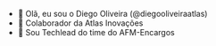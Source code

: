 - 👋 Olã, eu sou o Diego Oliveira (@diegooliveiraatlas)
- 👀 Colaborador da Atlas Inovações
- 🌱 Sou Techlead do time do AFM-Encargos

<!---
diegooliveiraatlas/diegooliveiraatlas is a ✨ special ✨ repository because its `README.md` (this file) appears on your GitHub profile.
You can click the Preview link to take a look at your changes.
--->
